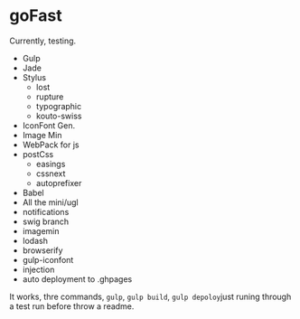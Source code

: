 goFast
============
Currently, testing.

+ Gulp
+ Jade
+ Stylus
    * lost
    * rupture
    * typographic
    * kouto-swiss
+ IconFont Gen.
+ Image Min
+ WebPack for js
+ postCss
    * easings
    * cssnext
    * autoprefixer
+ Babel
+ All the mini/ugl
+ notifications
+ swig branch
+ imagemin
+ lodash
+ browserify
+ gulp-iconfont
+ injection
+ auto deployment to .ghpages

It works, thre commands, `gulp`, `gulp build`, `gulp depoloy`just runing through a test run before throw a readme. 
